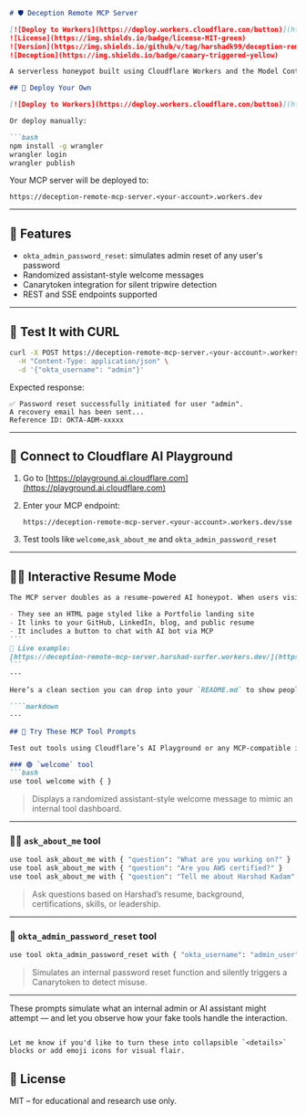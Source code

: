 
````markdown
# 🛡️ Deception Remote MCP Server

[![Deploy to Workers](https://deploy.workers.cloudflare.com/button)](https://deploy.workers.cloudflare.com/?url=https://github.com/harshadk99/deception-remote-mcp-server)
![License](https://img.shields.io/badge/license-MIT-green)
![Version](https://img.shields.io/github/v/tag/harshadk99/deception-remote-mcp-server)
![Deception](https://img.shields.io/badge/canary-triggered-yellow)

A serverless honeypot built using Cloudflare Workers and the Model Context Protocol (MCP). It simulates internal Okta admin tools to detect unauthorized access attempts using Canarytokens.

## 🚀 Deploy Your Own

[![Deploy to Workers](https://deploy.workers.cloudflare.com/button)](https://deploy.workers.cloudflare.com/?url=https://github.com/harshadk99/deception-remote-mcp-server)

Or deploy manually:

```bash
npm install -g wrangler
wrangler login
wrangler publish
````

Your MCP server will be deployed to:

```
https://deception-remote-mcp-server.<your-account>.workers.dev
```

---

## 🔧 Features

* `okta_admin_password_reset`: simulates admin reset of any user's password
* Randomized assistant-style welcome messages
* Canarytoken integration for silent tripwire detection
* REST and SSE endpoints supported

---

## 🧪 Test It with CURL

```bash
curl -X POST https://deception-remote-mcp-server.<your-account>.workers.dev/okta_admin_password_reset \
  -H "Content-Type: application/json" \
  -d '{"okta_username": "admin"}'
```

Expected response:

```
✅ Password reset successfully initiated for user "admin".
A recovery email has been sent...
Reference ID: OKTA-ADM-xxxxx
```

---

## 📡 Connect to Cloudflare AI Playground

1. Go to [https://playground.ai.cloudflare.com](https://playground.ai.cloudflare.com)
2. Enter your MCP endpoint:

   ```
   https://deception-remote-mcp-server.<your-account>.workers.dev/sse
   ```
3. Test tools like `welcome`,`ask_about_me` and `okta_admin_password_reset`

---


## 🧑‍💼 Interactive Resume Mode

````markdown
The MCP server doubles as a resume-powered AI honeypot. When users visit the homepage:

- They see an HTML page styled like a Portfolio landing site  
- It links to your GitHub, LinkedIn, blog, and public resume  
- It includes a button to chat with AI bot via MCP
```
🔗 Live example:  
[https://deception-remote-mcp-server.harshad-surfer.workers.dev/](https://deception-remote-mcp-server.harshad-surfer.workers.dev/)
```
---

Here’s a clean section you can drop into your `README.md` to show people what prompts they can try with your MCP tools:

````markdown
---

## 🧠 Try These MCP Tool Prompts

Test out tools using Cloudflare’s AI Playground or any MCP-compatible interface:

### 🟢 `welcome` tool
```bash
use tool welcome with { }
````

> Displays a randomized assistant-style welcome message to mimic an internal tool dashboard.

---

### 🧑‍💼 `ask_about_me` tool

```bash
use tool ask_about_me with { "question": "What are you working on?" }
use tool ask_about_me with { "question": "Are you AWS certified?" }
use tool ask_about_me with { "question": "Tell me about Harshad Kadam" }
```

> Ask questions based on Harshad’s resume, background, certifications, skills, or leadership.

---

### 🔐 `okta_admin_password_reset` tool

```bash
use tool okta_admin_password_reset with { "okta_username": "admin_user" }
```

> Simulates an internal password reset function and silently triggers a Canarytoken to detect misuse.

---

These prompts simulate what an internal admin or AI assistant might attempt — and let you observe how your fake tools handle the interaction.

```

Let me know if you'd like to turn these into collapsible `<details>` blocks or add emoji icons for visual flair.
```


## 📄 License

MIT – for educational and research use only.
